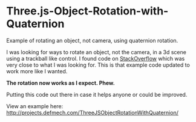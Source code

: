 Three.js-Object-Rotation-with-Quaternion
========================================

Example of rotating an object, not camera, using quaternion rotation.

I was looking for ways to rotate an object, not the camera, in a 3d scene using a trackball like control. I found code on [StackOverflow](http://stackoverflow.com/questions/23223431/how-to-rotate-object-in-three-jsr66-not-use-trackball-which-is-control-the-cam) which was very close to what I was looking for. This is that example code updated to work more like I wanted.

**The rotation now works as I expect. Phew.**

Putting this code out there in case it helps anyone or could be improved.

View an example here: http://projects.defmech.com/ThreeJSObjectRotationWithQuaternion/
